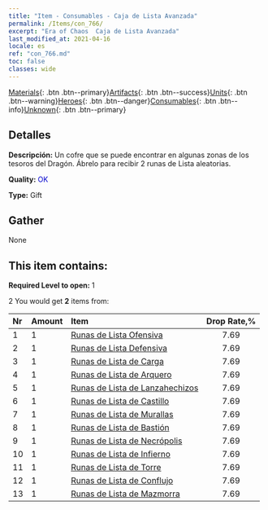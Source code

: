 ```yaml
---
title: "Item - Consumables - Caja de Lista Avanzada"
permalink: /Items/con_766/
excerpt: "Era of Chaos  Caja de Lista Avanzada"
last_modified_at: 2021-04-16
locale: es
ref: "con_766.md"
toc: false
classes: wide
---
```

 [Materials](/es/Items/){: .btn .btn--primary}[Artifacts](/es/Items/Artifacts/){: .btn .btn--success}[Units](/es/Items/Units/){: .btn .btn--warning}[Heroes](/es/Items/Heroes/){: .btn .btn--danger}[Consumables](/es/Items/Consumables/){: .btn .btn--info}[Unknown](/es/Items/Unknown/){: .btn .btn--primary}

## Detalles
 **Descripción:** Un cofre que se puede encontrar en algunas zonas de los tesoros del Dragón. Ábrelo para recibir 2 runas de Lista aleatorias.

 **Quality:** <span style="color: #0000CD">OK</span>

 **Type:** Gift

## Gather

  None

## This item contains:

 **Required Level to open:** 1

 2 You would get **2** items  from:

  | Nr | Amount |     Item    | Drop Rate,% |
  |:---|:-------|:------------|:---------:|
  | 1 | 1 | [Runas de Lista Ofensiva](/es/Items/con_734/) | 7.69 | 
  | 2 | 1 | [Runas de Lista Defensiva](/es/Items/con_739/) | 7.69 | 
  | 3 | 1 | [Runas de Lista de Carga](/es/Items/con_741/) | 7.69 | 
  | 4 | 1 | [Runas de Lista de Arquero](/es/Items/con_742/) | 7.69 | 
  | 5 | 1 | [Runas de Lista de Lanzahechizos](/es/Items/con_746/) | 7.69 | 
  | 6 | 1 | [Runas de Lista de Castillo](/es/Items/con_752/) | 7.69 | 
  | 7 | 1 | [Runas de Lista de Murallas](/es/Items/con_753/) | 7.69 | 
  | 8 | 1 | [Runas de Lista de Bastión](/es/Items/con_754/) | 7.69 | 
  | 9 | 1 | [Runas de Lista de Necrópolis](/es/Items/con_755/) | 7.69 | 
  | 10 | 1 | [Runas de Lista de Infierno](/es/Items/con_777/) | 7.69 | 
  | 11 | 1 | [Runas de Lista de Torre](/es/Items/con_785/) | 7.69 | 
  | 12 | 1 | [Runas de Lista de Conflujo](/es/Items/con_791/) | 7.69 | 
  | 13 | 1 | [Runas de Lista de Mazmorra](/es/Items/con_792/) | 7.69 | 

